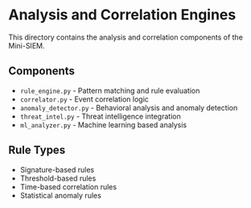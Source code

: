# Analysis and Correlation Engines

This directory contains the analysis and correlation components of the Mini-SIEM.

## Components

- `rule_engine.py` - Pattern matching and rule evaluation
- `correlator.py` - Event correlation logic
- `anomaly_detector.py` - Behavioral analysis and anomaly detection
- `threat_intel.py` - Threat intelligence integration
- `ml_analyzer.py` - Machine learning based analysis

## Rule Types

- Signature-based rules
- Threshold-based rules
- Time-based correlation rules
- Statistical anomaly rules